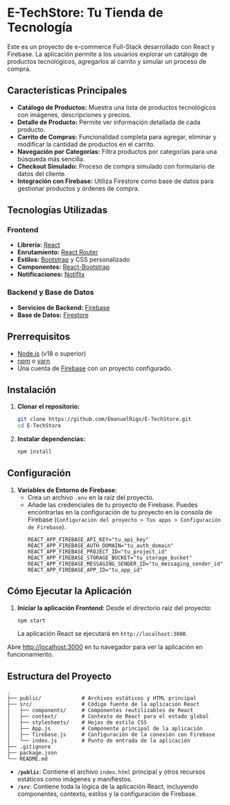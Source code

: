 # E-TechStore: Tu Tienda de Tecnología

Este es un proyecto de e-commerce Full-Stack desarrollado con React y Firebase. La aplicación permite a los usuarios explorar un catálogo de productos tecnológicos, agregarlos al carrito y simular un proceso de compra.

## Características Principales

- **Catálogo de Productos:** Muestra una lista de productos tecnológicos con imágenes, descripciones y precios.
- **Detalle de Producto:** Permite ver información detallada de cada producto.
- **Carrito de Compras:** Funcionalidad completa para agregar, eliminar y modificar la cantidad de productos en el carrito.
- **Navegación por Categorías:** Filtra productos por categorías para una búsqueda más sencilla.
- **Checkout Simulado:** Proceso de compra simulado con formulario de datos del cliente.
- **Integración con Firebase:** Utiliza Firestore como base de datos para gestionar productos y órdenes de compra.

## Tecnologías Utilizadas

### Frontend

- **Librería:** [React](https://reactjs.org/)
- **Enrutamiento:** [React Router](https://reactrouter.com/)
- **Estilos:** [Bootstrap](https://getbootstrap.com/) y CSS personalizado
- **Componentes:** [React-Bootstrap](https://react-bootstrap.github.io/)
- **Notificaciones:** [Notiflix](https://notiflix.github.io/)

### Backend y Base de Datos

- **Servicios de Backend:** [Firebase](https://firebase.google.com/)
- **Base de Datos:** [Firestore](https://firebase.google.com/docs/firestore)

## Prerrequisitos

- [Node.js](https://nodejs.org/en/) (v18 o superior)
- [npm](https://www.npmjs.com/) o [yarn](https://yarnpkg.com/)
- Una cuenta de [Firebase](https://firebase.google.com/) con un proyecto configurado.

## Instalación

1.  **Clonar el repositorio:**

    ```bash
    git clone https://github.com/EmanuelRigo/E-TechStore.git
    cd E-TechStore
    ```

2.  **Instalar dependencias:**

    ```bash
    npm install
    ```

## Configuración

1.  **Variables de Entorno de Firebase:**
    - Crea un archivo `.env` en la raíz del proyecto.
    - Añade las credenciales de tu proyecto de Firebase. Puedes encontrarlas en la configuración de tu proyecto en la consola de Firebase (`Configuración del proyecto > Tus apps > Configuración de Firebase`).
      ```env
      REACT_APP_FIREBASE_API_KEY="tu_api_key"
      REACT_APP_FIREBASE_AUTH_DOMAIN="tu_auth_domain"
      REACT_APP_FIREBASE_PROJECT_ID="tu_project_id"
      REACT_APP_FIREBASE_STORAGE_BUCKET="tu_storage_bucket"
      REACT_APP_FIREBASE_MESSAGING_SENDER_ID="tu_messaging_sender_id"
      REACT_APP_FIREBASE_APP_ID="tu_app_id"
      ```

## Cómo Ejecutar la Aplicación

1.  **Iniciar la aplicación Frontend:**
    Desde el directorio raíz del proyecto:

    ```bash
    npm start
    ```

    La aplicación React se ejecutará en `http://localhost:3000`.

Abre [http://localhost:3000](http://localhost:3000) en tu navegador para ver la aplicación en funcionamiento.

## Estructura del Proyecto

```
.
├── public/             # Archivos estáticos y HTML principal
├── src/                # Código fuente de la aplicación React
│   ├── components/     # Componentes reutilizables de React
│   ├── context/        # Contexto de React para el estado global
│   ├── stylesheets/    # Hojas de estilo CSS
│   ├── App.js          # Componente principal de la aplicación
│   ├── firebase.js     # Configuración de la conexión con Firebase
│   └── index.js        # Punto de entrada de la aplicación
├── .gitignore
├── package.json
└── README.md
```

- **`/public`**: Contiene el archivo `index.html` principal y otros recursos estáticos como imágenes y manifiestos.
- **`/src`**: Contiene toda la lógica de la aplicación React, incluyendo componentes, contexto, estilos y la configuración de Firebase.
